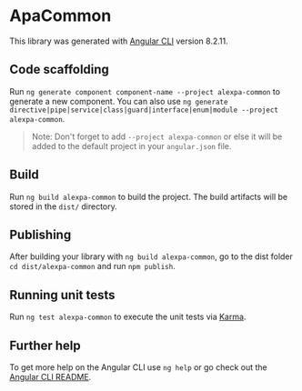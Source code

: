 # ApaCommon

This library was generated with [Angular CLI](https://github.com/angular/angular-cli) version 8.2.11.

## Code scaffolding

Run `ng generate component component-name --project alexpa-common` to generate a new component. You can also use `ng generate directive|pipe|service|class|guard|interface|enum|module --project alexpa-common`.

> Note: Don't forget to add `--project alexpa-common` or else it will be added to the default project in your `angular.json` file.

## Build

Run `ng build alexpa-common` to build the project. The build artifacts will be stored in the `dist/` directory.

## Publishing

After building your library with `ng build alexpa-common`, go to the dist folder `cd dist/alexpa-common` and run `npm publish`.

## Running unit tests

Run `ng test alexpa-common` to execute the unit tests via [Karma](https://karma-runner.github.io).

## Further help

To get more help on the Angular CLI use `ng help` or go check out the [Angular CLI README](https://github.com/angular/angular-cli/blob/master/README.md).
